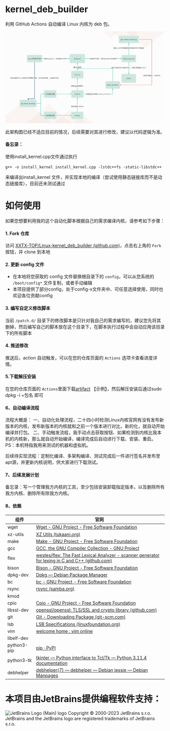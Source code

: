 # kernel_deb_builder

利用 GitHub Actions 自动编译 Linux 内核为 deb 包。

![1689432126348](image/README/1689432126348.png)

此架构图已经不适应目前的情况，后续需要对其进行修改，建议以代码逻辑为准。

#### 备忘录：

使用install_kernel.cpp文件通过执行

``g++ -o install_kernel install_kernel.cpp -lstdc++fs -static-libstdc++ ``

来编译出install_kernel 文件，并实现本地的编译（尝试使用静态链接库而不是动态链接库），目前还未测试通过

# 如何使用

如果您想要利用我的这个自动化脚本根据自己的需求编译内核，请参考如下步骤：

#### 1. Fork 仓库

访问 [XXTX-TOP/Linux-kernel_deb_builder (github.com)](https://github.com/XXTX-TOP/Linux-kernel_deb_builder)，点击右上角的 `Fork` 按钮，并 clone 到本地

#### 2. 更新 config 文件

- 在本地将您获取的 config 文件替换根目录下的 `config`，可以从您系统的 `/boot/config*` 文件复制，或者手动编辑
- 本项目提供了部分config，处于config-x文件夹中、可任意选择使用，同时也欢迎各位贡献config


#### 3. 编写自定义修改脚本

当前 `/patch.d/` 目录下的修改脚本是只针对我自己的需求编写的，建议您先将其删掉，然后编写自己的脚本放在这个目录下，在脚本执行过程中会自动应用该目录下的所有脚本

#### 4. 推送修改

推送后，action 自动触发，可以在您的仓库页面的 `Actions` 选项卡查看进度详情。

#### 5.下载解压安装

在您的仓库页面的 `Actions`里面下载[artifact](https://github.com/XXTX-TOP/Linux-kernel_deb_builder/suites/13914141709/artifacts/774503646) 【示例】，然后解压安装后通过sudo dpkg -i +包名 即可

#### 6、自动编译流程

流程大概是：
一、自动化处理流程，二十四小时检测Linux内核官网有没有发布新版本的内核，发布新版本的内核就和之前一个版本进行对比，新的化，就自动开始编译并打包。
二、手动触发流程，我手动点击获取按钮、如果检测到内核比我本机的内核新，那么就自动开始编译，编译完成后自动进行下载、安装、重启。PS：本机特指我用来测试的机器和虚拟机。

后续待实现流程：定制化编译、多架构编译、测试完成后一件进行签名并发布至apt源，并更新内核说明，供大家进行下载测试。

#### 7、后续发展计划

备忘录：写一个管理我方内核的工具，至少包括安装卸载指定版本，以及删除所有我方内核、删除所有除我方内核。

#### 8、依赖

| 组件        | 官网                                                                                                                           |
| ----------- | ------------------------------------------------------------------------------------------------------------------------------ |
| wget        | [Wget - GNU Project - Free Software Foundation](https://www.gnu.org/software/wget/)                                               |
| xz-utils    | [XZ Utils (tukaani.org)](https://tukaani.org/xz/)                                                                                 |
| make        | [Make - GNU Project - Free Software Foundation](https://www.gnu.org/software/make/)                                               |
| gcc         | [GCC, the GNU Compiler Collection - GNU Project](https://gcc.gnu.org/)                                                            |
| flex        | [westes/flex: The Fast Lexical Analyzer - scanner generator for lexing in C and C++ (github.com)](https://github.com/westes/flex) |
| bison       | [Bison - GNU Project - Free Software Foundation](https://www.gnu.org/software/bison/)                                             |
| dpkg-dev    | [Dpkg — Debian Package Manager](https://www.dpkg.org/)                                                                           |
| bc          | [bc - GNU Project - Free Software Foundation](https://www.gnu.org/software/bc/)                                                   |
| rsync       | [rsync (samba.org)](https://rsync.samba.org/)                                                                                     |
| kmod        |                                                                                                                                |
| cpio        | [Cpio - GNU Project - Free Software Foundation](https://www.gnu.org/software/cpio/)                                               |
| libssl-dev  | [openssl/openssl: TLS/SSL and crypto library (github.com)](https://github.com/openssl/openssl)                                    |
| git         | [Git - Downloading Package (git-scm.com)](https://git-scm.com/download/win)                                                       |
| lsb         | [LSB Specifications (linuxfoundation.org)](https://refspecs.linuxfoundation.org/lsb.shtml)                                        |
| vim         | [welcome home : vim online](https://www.vim.org/)                                                                                 |
| libelf-dev  |                                                                                                                                |
| python3-pip | [pip · PyPI](https://pypi.org/project/pip/)                                                                                      |
| python3-tk  | [tkinter — Python interface to Tcl/Tk — Python 3.11.4 documentation](https://docs.python.org/3/library/tkinter.html)            |
| debhelper   | [debhelper(7) — debhelper — Debian jessie — Debian Manpages](https://manpages.debian.org/jessie/debhelper/debhelper.7.en.html) |

# 本项目由JetBrains提供编程软件支持：

![JetBrains Logo (Main) logo](https://resources.jetbrains.com/storage/products/company/brand/logos/jb_beam.png)
Copyright © 2000-2023 JetBrains s.r.o. JetBrains and the JetBrains logo are registered trademarks of JetBrains s.r.o.
